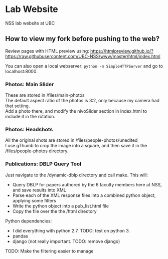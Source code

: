 # Lab Website
NSS lab website at UBC

## How to view my fork before pushing to the web?
Review pages with HTML preview using:
https://htmlpreview.github.io/?https://raw.githubusercontent.com/UBC-NSS/www/master/html/index.html

You can also open a local webserver:
`python -m SimpleHTTPServer` 
and go to localhost:8000.

### Photos: Main Slider
These are stored in /files/main-photos  
The default aspect ratio of the photos is 3:2, only because my camera had that setting.  
Add a photo there, and modify the nivoSlider section in index.html to include it in the rotation.

### Photos: Headshots
All the original shots are stored in /files/people-photos/unedited  
I use gThumb to crop the image into a square, and then save it in the /files/people-photos directory.  

### Publications: DBLP Query Tool
Just navigate to the /dynamic-dblp directory and call make. 
This will:
- Query DBLP for papers authored by the 6 faculty members here at NSS, and save results into XML
- Parse each of the XML response files into a combined python object, applying some filters
- Write the python object into a pub_list.html file
- Copy the file over the the /html directory

Python dependencies:
- I did everything with python 2.7. TODO: test on python 3.
- pandas
- django (not really important. TODO: remove django)

TODO: Make the filtering easier to manage
